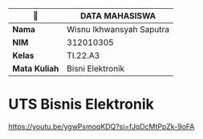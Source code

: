 | 🐻 | DATA MAHASISWA |
| -------- | --- |
| **Nama** | Wisnu Ikhwansyah Saputra|
| **NIM** | 312010305 |
| **Kelas** | TI.22.A3 |
| **Mata Kuliah** | Bisni Elektronik |


# UTS Bisnis Elektronik

https://youtu.be/ygwPsmoqKDQ?si=fJqDcMtPpZk-9oFA
